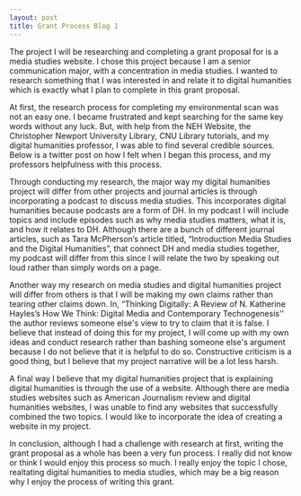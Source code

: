 ```yaml
---
layout: post
title: Grant Process Blog 1 
---
```


   The project I will be researching and completing a grant proposal for is a media studies website. I chose this project because I am a senior communication major, with a concentration in media studies. I wanted to research something that I was interested in and relate it to digital humanities which is exactly what I plan to complete in this grant proposal. 

   At first, the research process for completing my environmental scan was not an easy one. I became frustrated and kept searching for the same key words without any luck. But, with help from the NEH Website, the Christopher Newport University Library, CNU Library tutorials, and my digital humanities professor, I was able to find several credible sources. Below is a twitter post on how I felt when I began this process, and my professors helpfulness with this process. 

   Through conducting my research, the major way my digital humanities project will differ from other projects and journal articles is through incorporating a podcast to discuss media studies. This incorporates digital humanities because podcasts are a form of DH. In my podcast I will include topics and include episodes such as why media studies matters, what it is, and how it relates to DH. Although there are a bunch of different journal articles, such as Tara McPherson’s article titled, “Introduction Media Studies and the Digital Humanities”, that connect DH and media studies together, my podcast will differ from this since I will relate the two by speaking out loud rather than simply words on a page. 
   
   Another way my research on media studies and digital humanities project will differ from others is that I will be making my own claims rather than tearing other claims down. In, “Thinking Digitally: A Review of N. Katherine Hayles’s How We Think: Digital Media and Contemporary Technogenesis'' the author reviews someone else's view to try to claim that it is false. I believe that instead of doing this for my project, I will come up with my own ideas and conduct research rather than bashing someone else's argument because I do not believe that it is helpful to do so. Constructive criticism is a good thing, but I believe that my project narrative will be a lot less harsh.
   
   A final way I believe that my digital humanities project that is explaining digital humanities is through the use of a website. Although there are media studies websites such as American Journalism review and digital humanities websites, I was unable to find any websites that successfully combined the two topics. I would like to incorporate the idea of creating a website in my project.

   In conclusion, although I had a challenge with research at first, writing the grant proposal as a whole has been a very fun process. I really did not know or think I would enjoy this process so much. I really enjoy the topic I chose, realtating digital humanities to media studies, which may be a big reason why I enjoy the process of writing this grant. 

